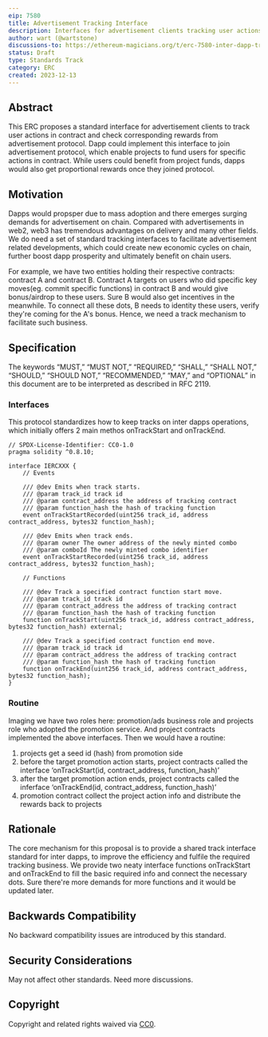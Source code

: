 ```yaml
---
eip: 7580
title: Advertisement Tracking Interface
description: Interfaces for advertisement clients tracking user actions and checking proportional rewards.
author: wart (@wartstone)
discussions-to: https://ethereum-magicians.org/t/erc-7580-inter-dapp-tracking-inferface/17653
status: Draft
type: Standards Track
category: ERC
created: 2023-12-13
---
```


## Abstract

This ERC proposes a standard interface for advertisement clients to track user actions in contract and check corresponding rewards from advertisement protocol. Dapp could implement this interface to join advertisement protocol, which enable projects to fund users for specific actions in contract. While users could benefit from project funds, dapps would also get proportional rewards once they joined protocol.


## Motivation

Dapps would propsper due to mass adoption and there emerges surging demands for advertisement on chain. Compared with advertisements in web2, web3 has tremendous advantages on delivery and many other fields. We do need a set of standard tracking interfaces to facilitate advertisement related developments, which could create new economic cycles on chain, further boost dapp prosperity and ultimately benefit on chain users.

For example, we have two entities holding their respective contracts: contract A and contract B. Contract A targets on users who did specific key moves(eg. commit specific functions) in contract B and would give bonus/airdrop to these users. Sure B would also get incentives in the meanwhile. To connect all these dots, B needs to identity these users, verify they're coming for the A's bonus. Hence, we need a track mechanism to facilitate such business.

## Specification

The keywords “MUST,” “MUST NOT,” “REQUIRED,” “SHALL,” “SHALL NOT,” “SHOULD,” “SHOULD NOT,” “RECOMMENDED,” “MAY,” and “OPTIONAL” in this document are to be interpreted as described in RFC 2119.

### Interfaces

This protocol standardizes how to keep tracks on inter dapps operations, which initially offers 2 main methos onTrackStart and onTrackEnd.

```solidity
// SPDX-License-Identifier: CC0-1.0
pragma solidity ^0.8.10;

interface IERCXXX {
    // Events

    /// @dev Emits when track starts.
    /// @param track_id track id
    /// @param contract_address the address of tracking contract
    /// @param function_hash the hash of tracking function
    event onTrackStartRecorded(uint256 track_id, address contract_address, bytes32 function_hash);

    /// @dev Emits when track ends.
    /// @param owner The owner address of the newly minted combo
    /// @param comboId The newly minted combo identifier
    event onTrackStartRecorded(uint256 track_id, address contract_address, bytes32 function_hash);

    // Functions

    /// @dev Track a specified contract function start move.
    /// @param track_id track id
    /// @param contract_address the address of tracking contract
    /// @param function_hash the hash of tracking function
    function onTrackStart(uint256 track_id, address contract_address, bytes32 function_hash) external;

    /// @dev Track a specified contract function end move.
    /// @param track_id track id
    /// @param contract_address the address of tracking contract
    /// @param function_hash the hash of tracking function
    function onTrackEnd(uint256 track_id, address contract_address, bytes32 function_hash);
}
```

### Routine

Imaging we have two roles here: promotion/ads business role and projects role who adopted the promotion service. And project contracts implemented the above interfaces. Then we would have a routine:
1. projects get a seed id (hash) from promotion side
2. before the target promotion action starts, project contracts called the interface ‘onTrackStart(id, contract_address, function_hash)’
3. after the target promotion action ends, project contracts called the inferface ‘onTrackEnd(id, contract_address, function_hash)’
4. promotion contract collect the project action info and distribute the rewards back to projects


## Rationale

The core mechanism for this proposal is to provide a shared track interface standard for inter dapps, to improve the efficiency and fulfile the required tracking business. We provide two neaty interface functions onTrackStart and onTrackEnd to fill the basic required info and connect the necessary dots. Sure there're more demands for more functions and it would be updated later.

## Backwards Compatibility

No backward compatibility issues are introduced by this standard.

## Security Considerations

May not affect other standards. Need more discussions.

## Copyright

Copyright and related rights waived via [CC0](../LICENSE.md).